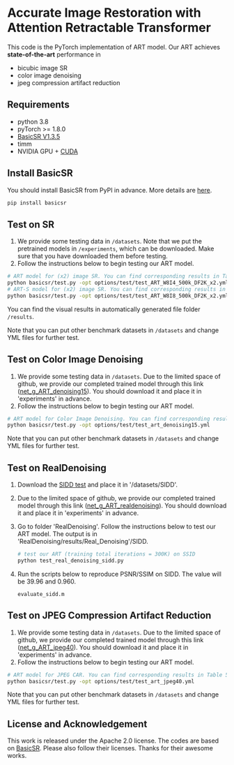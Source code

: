 # Accurate Image Restoration with Attention Retractable Transformer
This code is the PyTorch implementation of ART model. Our ART achieves **state-of-the-art** performance in
- bicubic image SR
- color image denoising
- jpeg compression artifact reduction
## Requirements
- python 3.8
- pyTorch >= 1.8.0
- [BasicSR V1.3.5](https://github.com/xinntao/BasicSR)
- timm
- NVIDIA GPU + [CUDA](https://developer.nvidia.com/cuda-downloads)

## Install BasicSR
You should install BasicSR from PyPI in advance. More details are [here](https://github.com/XPixelGroup/BasicSR/blob/master/INSTALL.md).
```bash
pip install basicsr
```
## Test on SR
1. We provide some testing data in `/datasets`. Note that we put the pretrained models in `/experiments`, which can be downloaded. Make sure that you have downloaded them before testing. 
2. Follow the instructions below to begin testing our ART model.
```bash
# ART model for (x2) image SR. You can find corresponding results in Table 2 of the main paper.
python basicsr/test.py -opt options/test/test_ART_W8I4_500k_DF2K_x2.yml
# ART-S model for (x2) image SR. You can find corresponding results in Table 2 of the main paper.
python basicsr/test.py -opt options/test/test_ART_W8I8_500k_DF2K_x2.yml
```
You can find the visual results in automatically generated file folder `/results`. 

Note that you can put other benchmark datasets in `/datasets` and change YML files for further test.

## Test on Color Image Denoising
1. We provide some testing data in `/datasets`. Due to the limited space of github, we provide our completed trained model through this link ([net_g_ART_denoising15](https://ufile.io/x9dkndr3)). You should download it and place it in 'experiments' in advance.
2. Follow the instructions below to begin testing our ART model.
```bash
# ART model for Color Image Denoising. You can find corresponding results in Table 4 of the main paper.
python basicsr/test.py -opt options/test/test_art_denoising15.yml
```

Note that you can put other benchmark datasets in `/datasets` and change YML files for further test.

## Test on RealDenoising
1. Download the [SIDD test](https://drive.google.com/file/d/11vfqV-lqousZTuAit1Qkqghiv_taY0KZ/view) and place it in '/datasets/SIDD'.  
2. Due to the limited space of github, we provide our completed trained model through this link ([net_g_ART_realdenoising](https://ufile.io/x9dkndr3)). You should download it and place it in 'experiments' in advance.  
3. Go to folder 'RealDenoising'. Follow the instructions below to test our ART model. The output is in 'RealDenoising/results/Real_Denoising'/SIDD.

   ```bash
   # test our ART (training total iterations = 300K) on SSID
   python test_real_denoising_sidd.py
   ```

4. Run the scripts below to reproduce PSNR/SSIM on SIDD. The value will be 39.96 and 0.960.

   ```shell
   evaluate_sidd.m
   ```

## Test on JPEG Compression Artifact Reduction
1. We provide some testing data in `/datasets`. Due to the limited space of github, we provide our completed trained model through this link ([net_g_ART_jpeg40](https://ufile.io/l3mt29ss)). You should download it and place it in 'experiments' in advance.
2. Follow the instructions below to begin testing our ART model.
```bash
# ART model for JPEG CAR. You can find corresponding results in Table 5 of the submitted paper.
python basicsr/test.py -opt options/test/test_art_jpeg40.yml
```

Note that you can put other benchmark datasets in `/datasets` and change YML files for further test.

## License and Acknowledgement
This work is released under the Apache 2.0 license.
 The codes are based on [BasicSR](https://github.com/xinntao/BasicSR). Please also follow their licenses. Thanks for their awesome works.
